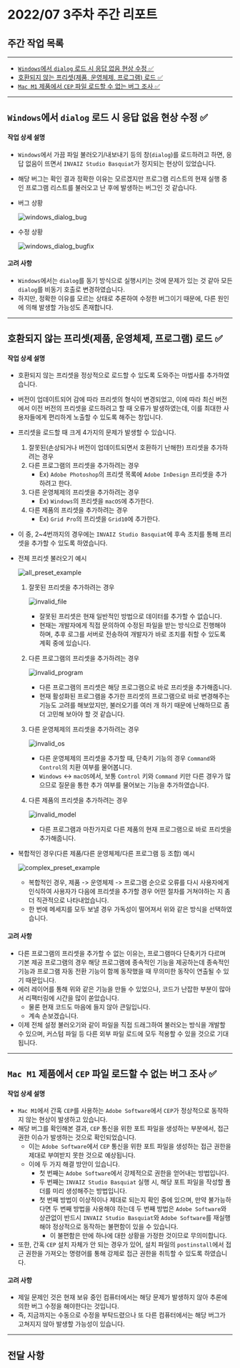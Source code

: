 # 2022/07 3주차 주간 리포트

## 주간 작업 목록

---

- [`Windows`에서 `dialog` 로드 시 응답 없음 현상 수정 ✅](#windows에서-dialog-로드-시-응답-없음-현상-수정-)
- [호환되지 않는 프리셋(제품, 운영체제, 프로그램) 로드 ✅](#호환되지-않는-프리셋제품-운영체제-프로그램-로드-)
- [`Mac M1` 제품에서 `CEP` 파일 로드할 수 없는 버그 조사 ✅](#mac-m1-제품에서-cep-파일-로드할-수-없는-버그-조사-)

---

## `Windows`에서 `dialog` 로드 시 응답 없음 현상 수정 ✅

#### 작업 상세 설명

- `Windows`에서 가끔 파일 불러오기/내보내기 등의 창(`dialog`)를 로드하려고 하면, 응답 없음이 뜨면서 `INVAIZ Studio Basquiat`가 정지되는 현상이 있었습니다.
- 해당 버그는 확인 결과 정확한 이유는 모르겠지만 프로그램 리스트의 현재 실행 중인 프로그램 리스트를 불러오고 난 후에 발생하는 버그인 것 같습니다.
- 버그 상황

  ![windows_dialog_bug](./assets/windows_dialog_bug.gif)

- 수정 상황

  ![windows_dialog_bugfix](./assets/windows_dialog_bugfix.gif)

#### 고려 사항

- `Windows`에서는 `dialog`를 동기 방식으로 실행시키는 것에 문제가 있는 것 같아 모든 `dialog`를 비동기 호출로 변경하였습니다.
- 하지만, 정확한 이유를 모르는 상태로 추론하여 수정한 버그이기 때문에, 다른 원인에 의해 발생할 가능성도 존재합니다.

---

## 호환되지 않는 프리셋(제품, 운영체제, 프로그램) 로드 ✅

#### 작업 상세 설명

- 호환되지 않는 프리셋을 정상적으로 로드할 수 있도록 도와주는 마법사를 추가하였습니다.
- 버전이 업데이트되어 감에 따라 프리셋의 형식이 변경되었고, 이에 따라 최신 버전에서 이전 버전의 프리셋을 로드하려고 할 때 오류가 발생하였는데, 이를 최대한 사용자들에게 편리하게 노출할 수 있도록 해주는 창입니다.
- 프리셋을 로드할 때 크게 4가지의 문제가 발생할 수 있습니다.
  1. 잘못된(손상되거나 버전이 업데이트되면서 호환하기 난해한) 프리셋을 추가하려는 경우
  2. 다른 프로그램의 프리셋을 추가하려는 경우
     - Ex) `Adobe Photoshop`의 프리셋 목록에 `Adobe InDesign` 프리셋을 추가하려고 한다.
  3. 다른 운영체제의 프리셋을 추가하려는 경우
     - Ex) `Windows`의 프리셋을 `macOS`에 추가한다.
  4. 다른 제품의 프리셋을 추가하려는 경우
     - Ex) `Grid Pro`의 프리셋을 `Grid10`에 추가한다.
- 이 중, 2~4번까지의 경우에는 `INVAIZ Studio Basquiat`에 후속 조치를 통해 프리셋을 추가할 수 있도록 하였습니다.
- 전체 프리셋 불러오기 예시

  ![all_preset_example](./assets/all_preset_example.gif)

  1. 잘못된 프리셋을 추가하려는 경우

     ![invalid_file](./assets/invalid_file.gif)

     - 잘못된 프리셋은 현재 일반적인 방법으로 데이터를 추가할 수 없습니다.
     - 현재는 개발자에게 직접 문의하여 수정된 파일을 받는 방식으로 진행해야 하며, 추후 로그를 서버로 전송하여 개발자가 바로 조치를 취할 수 있도록 계획 중에 있습니다.

  2. 다른 프로그램의 프리셋을 추가하려는 경우

     ![invalid_program](./assets/invalid_program.gif)

     - 다른 프로그램의 프리셋은 해당 프로그램으로 바로 프리셋을 추가해줍니다.
     - 현재 활성화된 프로그램을 추가한 프리셋의 프로그램으로 바로 변경해주는 기능도 고려를 해보았지만, 불러오기를 여러 개 하기 때문에 난해하므로 좀 더 고민해 보아야 할 것 같습니다.

  3. 다른 운영체제의 프리셋을 추가하려는 경우

     ![invalid_os](./assets/invalid_os.gif)

     - 다른 운영체제의 프리셋을 추가할 때, 단축키 기능의 경우 `Command`와 `Control`의 치환 여부를 물어봅니다.
     - `Windows` <-> `macOS`에서, 보통 `Control` 키와 `Command` 키만 다른 경우가 많으므로 질문을 통한 추가 여부를 물어보는 기능을 추가하였습니다.

  4. 다른 제품의 프리셋을 추가하려는 경우

     ![invalid_model](./assets/invalid_model.gif)

     - 다른 프로그램과 마찬가지로 다른 제품의 현재 프로그램으로 바로 프리셋을 추가해줍니다.

- 복합적인 경우(다른 제품/다른 운영체제/다른 프로그램 등 조합) 예시

  ![complex_preset_example](./assets/complex_preset_example.gif)

  - 복합적인 경우, 제품 -> 운영체제 -> 프로그램 순으로 오류를 다시 사용자에게 인식하여 사용자가 다음에 프리셋을 추가할 경우 어떤 절차를 거쳐야하는 지 좀 더 직관적으로 나타내었습니다.
  - 한 번에 메세지를 모두 보낼 경우 가독성이 떨어져서 위와 같은 방식을 선택하였습니다.

#### 고려 사항

- 다른 프로그램의 프리셋을 추가할 수 없는 이유는, 프로그램마다 단축키가 다르며 기본 제공 프로그램의 경우 해당 프로그램에 종속적인 기능을 제공하는데 종속적인 기능과 프로그램 자동 전환 기능이 함께 동작했을 때 무의미한 동작이 연출될 수 있기 때문입니다.
- 에러 레이어를 통해 위와 같은 기능을 만들 수 있었으나, 코드가 난잡한 부분이 많아서 리팩터링에 시간을 많이 쏟았습니다.
  - 물론 현재 코드도 마음에 들지 않아 큰일입니다.
  - 계속 손보겠습니다.
- 이제 전체 설정 불러오기와 같이 파일을 직접 드래그하여 불러오는 방식을 개발할 수 있으며, 커스텀 파일 등 다른 외부 파일 로드에 모두 적용할 수 있을 것으로 기대됩니다.

---

## `Mac M1` 제품에서 `CEP` 파일 로드할 수 없는 버그 조사 ✅

#### 작업 상세 설명

- `Mac M1`에서 간혹 `CEP`를 사용하는 `Adobe Software`에서 `CEP`가 정상적으로 동작하지 않는 현상이 발생하고 있습니다.
- 해당 버그를 확인해본 결과, `CEP` 통신을 위한 포트 파일을 생성하는 부분에서, 접근 권한 이슈가 발생하는 것으로 확인되었습니다.
  - 이는 `Adobe Software`에서 `CEP` 통신을 위한 포트 파일을 생성하는 접근 권한을 제대로 부여받지 못한 것으로 예상됩니다.
  - 이에 두 가지 해결 방안이 있습니다.
    - 첫 번째는 `Adobe Software`에서 강제적으로 권한을 얻어내는 방법입니다.
    - 두 번째는 `INVAIZ Studio Basquiat` 실행 시, 해당 포트 파일을 작성할 폴더를 미리 생성해주는 방법입니다.
    - 첫 번째 방법이 이상적이나 제대로 되는지 확인 중에 있으며, 만약 불가능하다면 두 번째 방법을 사용해야 하는데 두 번째 방법은 `Adobe Software`와 상관없이 반드시 `INVAIZ Studio Basquiat`와 `Adobe Software`를 재실행해야 정상적으로 동작하는 불편함이 있을 수 있습니다.
      - 이 불편함은 만에 하나에 대한 상황을 가정한 것이므로 무의미합니다.
- 또한, 간혹 `CEP` 설치 자체가 안 되는 경우가 있어, 설치 파일의 `postinstall`에서 접근 권한을 가져오는 명령어를 통해 강제로 접근 권한을 취득할 수 있도록 하였습니다.

#### 고려 사항

- 제일 문제인 것은 현재 보유 중인 컴퓨터에서는 해당 문제가 발생하지 않아 추론에 의한 버그 수정을 해야한다는 것입니다.
- 즉, 지금까지는 수동으로 수정을 부탁드렸으나 또 다른 컴퓨터에서는 해당 버그가 고쳐지지 않아 발생할 가능성이 있습니다.

---

## 전달 사항

